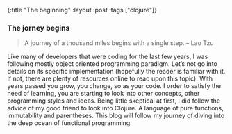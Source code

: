 {:title "The beginning"
 :layout :post
 :tags  ["clojure"]}

### The jorney begins

>A journey of a thousand miles begins with a single step.
>– Lao Tzu

Like many of developers that were coding for the last few years, I was following mostly object oriented programming paradigm. Let’s not go into details on its specific implementation (hopefully the reader is familiar with it. If not, there are plenty of resources online to read upon this topic). 
With years passed you grow, you change, so as your code. I order to satisfy the need of learning,  you are starting to look into other concepts, other programming styles and ideas. 
Being little skeptical at first, I did follow the advice of my good friend to look into Clojure. A language of pure functions, immutability and parentheses. 
This blog will follow my journey of diving into the deep ocean of functional programming.
